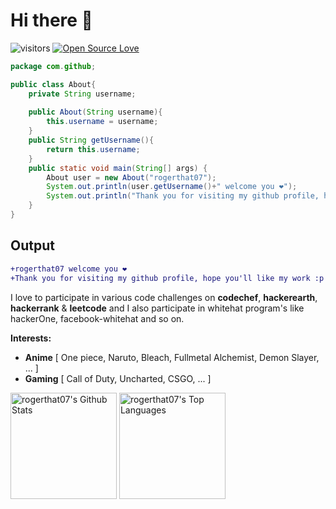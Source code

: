 # Hi there 👋

![visitors](https://komarev.com/ghpvc/?username=rogerthat07&label=visitors&color=green&style=plastic)
[![Open Source Love](https://badges.frapsoft.com/os/v1/open-source.svg?v=102)](https://github.com/ellerbrock/open-source-badge/)

```java
package com.github;

public class About{
    private String username;
    
    public About(String username){
        this.username = username;
    }
    public String getUsername(){
        return this.username;
    }
    public static void main(String[] args) {
        About user = new About("rogerthat07");
        System.out.println(user.getUsername()+" welcome you ❤️");
        System.out.println("Thank you for visiting my github profile, hope you'll like my work :p");
    }
}
```

Output
---
```diff
+rogerthat07 welcome you ❤️
+Thank you for visiting my github profile, hope you'll like my work :p
```

I love to participate in various code challenges on <strong>codechef</strong>, <strong>hackerearth</strong>, <strong>hackerrank</strong> & <strong>leetcode</strong> and I also participate in whitehat program's like hackerOne, facebook-whitehat and so on.

**Interests:**
- **Anime** [ One piece, Naruto, Bleach, Fullmetal Alchemist, Demon Slayer, ... ]
- **Gaming** [ Call of Duty, Uncharted, CSGO, ... ]

<a href="https://github.com/rogerthat07"><img alt="rogerthat07's Github Stats" src="https://github-readme-stats.vercel.app/api/?username=rogerthat07&layout=compact&show_icons=true&title_color=fff&icon_color=79ff97&text_color=9f9f9f&bg_color=151515&show_icons=true&count_private=true&hide_border=true" height="170px" /></a>
<a href="https://github.com/rogerthat07"><img alt="rogerthat07's Top Languages" src="https://github-readme-stats.vercel.app/api/top-langs/?username=rogerthat07&layout=compact&theme=react&hide_border=true&bg_color=151515&title_color=fff&icon_color=79ff97" height="170px"  /></a>
